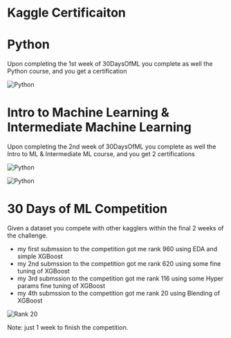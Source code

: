 # Kaggle Certificaiton


# Python

Upon completing the 1st week of 30DaysOfML you complete as well the Python course, and you get a certification

![Python]()


# Intro to Machine Learning & Intermediate Machine Learning

Upon completing the 2nd week of 30DaysOfML you complete as well the Intro to ML & Intermediate ML course, and you get 2 certifications

![Python]()

![Python]()

# 30 Days of ML Competition


Given a dataset you compete with other kagglers within the final 2 weeks of the challenge.

* my first submssion to the competition got me rank 960 using EDA and simple XGBoost
* my 2nd submssion to the competition got me rank 620 using some fine tuning of XGBoost
* my 3rd submssion to the competition got me rank 116 using some Hyper params fine tuning of XGBoost
* my 4th submssion to the competition got me rank 20 using Blending of XGBoost

![Rank 20]()


Note: just 1 week to finish the competition.
